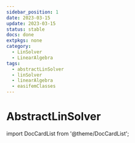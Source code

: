 ```yaml
---
sidebar_position: 1
date: 2023-03-15
update: 2023-03-15
status: stable
docs: done
extpkgs: none
category:
  - LinSolver
  - LinearAlgebra
tags:
  - abstractLinSolver
  - linSolver
  - linearAlgebra
  - easifemClasses
---
```


# AbstractLinSolver

import DocCardList from '@theme/DocCardList';

<DocCardList />
